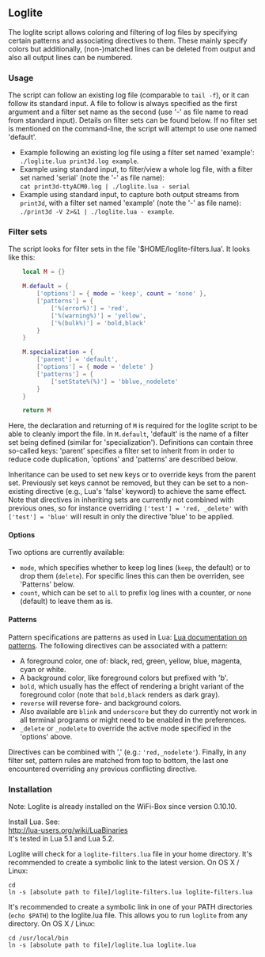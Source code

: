 ## Loglite

The loglite script allows coloring and filtering of log files by specifying certain patterns and associating directives to them. These mainly specify colors but additionally, (non-)matched lines can be deleted from output and also all output lines can be numbered.


### Usage

The script can follow an existing log file (comparable to `tail -f`), or it can follow its standard input. A file to follow is always specified as the first argument and a filter set name as the second (use '-' as file name to read from standard input). Details on filter sets can be found below. If no filter set is mentioned on the command-line, the script will attempt to use one named 'default'.

* Example following an existing log file using a filter set named 'example':   `./loglite.lua print3d.log example`.
* Example using standard input, to filter/view a whole log file, with a filter set named 'serial' (note the '-' as file name):  
`cat print3d-ttyACM0.log | ./loglite.lua - serial`
* Example using standard input, to capture both output streams from `print3d`, with a filter set named 'example' (note the '-' as file name):  
`./print3d -V 2>&1 | ./loglite.lua - example`.


### Filter sets

The script looks for filter sets in the file '$HOME/loglite-filters.lua'. It looks like this:

``` lua
	local M = {}

	M.default = {
		['options'] = { mode = 'keep', count = 'none' },
		['patterns'] = {
			['%(error%)'] = 'red',
			['%(warning%)'] = 'yellow',
			['%(bulk%)'] = 'bold,black'
		}
	}

	M.specialization = {
		['parent'] = 'default',
		['options'] = { mode = 'delete' }
		['patterns'] = {
			['setState%(%)'] = 'bblue,_nodelete'
		}
	}

	return M
```

Here, the declaration and returning of `M` is required for the loglite script to be able to cleanly import the file. In `M.default`, 'default' is the name of a filter set being defined (similar for 'specialization'). Definitions can contain three so-called keys: 'parent' specifies a filter set to inherit from in order to reduce code duplication, 'options' and 'patterns' are described below.

Inheritance can be used to set new keys or to override keys from the parent set. Previously set keys cannot be removed, but they can be set to a non-existing directive (e.g., Lua's 'false' keyword) to achieve the same effect. Note that directives in inheriting sets are currently not combined with previous ones, so for instance overriding `['test'] = 'red, _delete'` with `['test'] = 'blue'` will result in only the directive 'blue' to be applied.

#### Options

Two options are currently available:

* `mode`, which specifies whether to keep log lines (`keep`, the default) or to drop them (`delete`). For specific lines this can then be overriden, see 'Patterns' below.
* `count`, which can be set to `all` to prefix log lines with a counter, or `none` (default) to leave them as is.

#### Patterns

Pattern specifications are patterns as used in Lua: [Lua documentation on patterns](http://www.lua.org/pil/20.2.html).
The following directives can be associated with a pattern:

* A foreground color, one of: black, red, green, yellow, blue, magenta, cyan or white.
* A background color, like foreground colors but prefixed with 'b'.
* `bold`, which usually has the effect of rendering a bright variant of the foreground color (note that `bold,black` renders as dark gray).
* `reverse` will reverse fore- and background colors.
* Also available are `blink` and `underscore` but they do currently not work in all terminal programs or might need to be enabled in the preferences.
* `_delete` or `_nodelete` to override the active mode specified in the 'options' above.

Directives can be combined with ',' (e.g.: `'red,_nodelete'`). Finally, in any filter set, pattern rules are matched from top to bottom, the last one encountered overriding any previous conflicting directive.

### Installation
Note: Loglite is already installed on the WiFi-Box since version 0.10.10.

Install Lua. See:  
http://lua-users.org/wiki/LuaBinaries  
It's tested in Lua 5.1 and Lua 5.2.

Loglite will check for a `loglite-filters.lua` file in your home directory. It's recommended to create a symbolic link to the latest version.
On OS X / Linux:
```
cd
ln -s [absolute path to file]/loglite-filters.lua loglite-filters.lua
```

It's recommended to create a symbolic link in one of your PATH directories (`echo $PATH`) to the loglite.lua file. This allows you to run `loglite` from any directory.
On OS X / Linux:
```
cd /usr/local/bin
ln -s [absolute path to file]/loglite.lua loglite.lua
```
